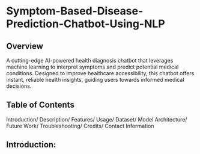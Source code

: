 # Symptom-Based-Disease-Prediction-Chatbot-Using-NLP

## Overview 

A cutting-edge AI-powered health diagnosis chatbot that leverages machine learning to interpret symptoms and predict potential medical conditions. Designed to improve healthcare accessibility, this chatbot offers instant, reliable health insights, guiding users towards informed medical decisions.

## Table of Contents

Introduction/
Description/
Features/
Usage/
Dataset/
Model Architecture/
Future Work/
Troubleshooting/
Credits/
Contact Information


## Introduction: 
